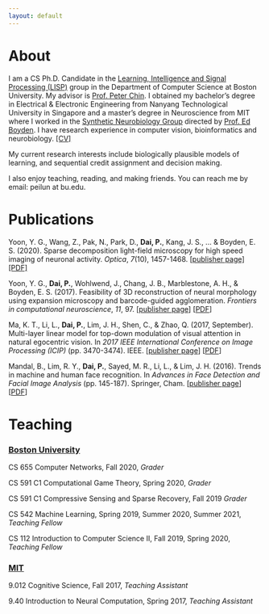 ```yaml
---
layout: default
---
```


# About 

I am a CS Ph.D. Candidate in the [Learning, Intelligence and Signal Processing (LISP)](http://cs-people.bu.edu/spchin/) group in the Department of Computer Science at Boston University. My advisor is [Prof. Peter Chin](https://www.cs.bu.edu/faculty/spchin/Welcome.html). I obtained my bachelor’s degree in Electrical & Electronic Engineering from Nanyang Technological University in Singapore and a master’s degree in Neuroscience from MIT where I worked in the [Synthetic Neurobiology Group](http://syntheticneurobiology.org/) directed by [Prof. Ed Boyden](http://syntheticneurobiology.org/people/display/71/11). I have research experience in computer vision, bioinformatics and neurobiology. [[CV]](peilundai_cv.pdf)

My current research interests include biologically plausible models of learning, and sequential credit assignment and decision making.

I also enjoy teaching, reading, and making friends. You can reach me by email: peilun at bu.edu. 

# Publications

Yoon, Y. G., Wang, Z., Pak, N., Park, D., **Dai, P.**, Kang, J. S., ... & Boyden, E. S. (2020). Sparse decomposition light-field microscopy for high speed imaging of neuronal activity. *Optica*, *7*(10), 1457-1468. [[publisher page]](https://www.osapublishing.org/optica/fulltext.cfm?uri=optica-7-10-1457&id=441774) [[PDF]](https://www.osapublishing.org/DirectPDFAccess/E899F619-BC51-60D9-E9867190B3E30813_441774/optica-7-10-1457.pdf?da=1&id=441774&seq=0&mobile=no)

Yoon, Y. G., **Dai, P.**, Wohlwend, J., Chang, J. B., Marblestone, A. H., & Boyden, E. S. (2017). Feasibility of 3D reconstruction of neural morphology using expansion microscopy and barcode-guided agglomeration. *Frontiers in computational neuroscience*, *11*, 97. [[publisher page](https://www.frontiersin.org/articles/10.3389/fncom.2017.00097/full)] [[PDF](https://www.frontiersin.org/articles/10.3389/fncom.2017.00097/pdf)]

Ma, K. T., Li, L., **Dai, P.**, Lim, J. H., Shen, C., & Zhao, Q. (2017, September). Multi-layer linear model for top-down modulation of visual attention in natural egocentric vision. In *2017 IEEE International Conference on Image Processing (ICIP)* (pp. 3470-3474). IEEE. [[publisher page](https://ieeexplore.ieee.org/document/8296927)] [[PDF](./papers/ma2017.pdf)]

Mandal, B., Lim, R. Y., **Dai, P.**, Sayed, M. R., Li, L., & Lim, J. H. (2016). Trends in machine and human face recognition. In *Advances in Face Detection and Facial Image Analysis* (pp. 145-187). Springer, Cham. [[publisher page](https://link.springer.com/chapter/10.1007/978-3-319-25958-1_7)] [[PDF](./papers/Mandal2016_Chapter_TrendsInMachineAndHumanFaceRec.pdf)]

# Teaching

### <u>Boston University</u>

CS 655 Computer Networks, Fall 2020, *Grader*

CS 591 C1 Computational Game Theory, Spring 2020, *Grader*

CS 591 C1 Compressive Sensing and Sparse Recovery, Fall 2019 *Grader*

CS 542 Machine Learning, Spring 2019, Summer 2020, Summer 2021, *Teaching Fellow*

CS 112 Introduction to Computer Science II, Fall 2019, Spring 2020, *Teaching Fellow*

### <u>MIT</u>

9.012 Cognitive Science, Fall 2017, *Teaching Assistant*

9.40 Introduction to Neural Computation, Spring 2017, *Teaching Assistant*

